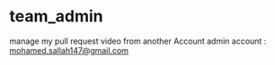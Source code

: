 # team_admin
manage my pull request video from another Account
admin account : mohamed.sallah147@gmail.com
